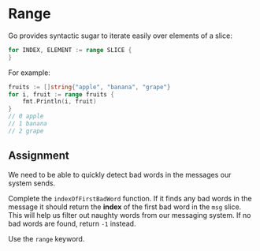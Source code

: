 # Range

Go provides syntactic sugar to iterate easily over elements of a slice:

```go
for INDEX, ELEMENT := range SLICE {
}
```

For example:

```go
fruits := []string{"apple", "banana", "grape"}
for i, fruit := range fruits {
    fmt.Println(i, fruit)
}
// 0 apple
// 1 banana
// 2 grape
```

## Assignment

We need to be able to quickly detect bad words in the messages our system sends.

Complete the `indexOfFirstBadWord` function. If it finds any bad words in the message it should return the **index** of the first bad word in the `msg` slice. This will help us filter out naughty words from our messaging system. If no bad words are found, return `-1` instead.

Use the `range` keyword.